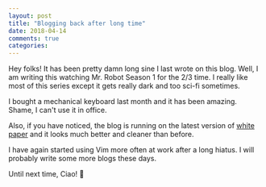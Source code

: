 ```yaml
---
layout: post
title: "Blogging back after long time"
date: 2018-04-14
comments: true
categories:
---
```


Hey folks! It has been pretty damn long sine I last wrote on this blog. Well, I  am writing this watching Mr. Robot Season 1 for the 2/3 time. I really like most of this series except it gets really dark and too sci-fi sometimes.

I bought a mechanical keyboard last month and it has been amazing. Shame, I can't use it in office.

Also, if you have noticed, the blog is running on the latest version of [white paper](https://github.com/vinitkumar/white-paper) and it looks much better and cleaner than before.

I have again started using Vim more often at work after a long hiatus. I will probably write some more blogs these days.

Until next time, Ciao! 🚀

